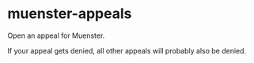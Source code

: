 # muenster-appeals
Open an appeal for Muenster.

If your appeal gets denied, all other appeals will probably also be denied.

